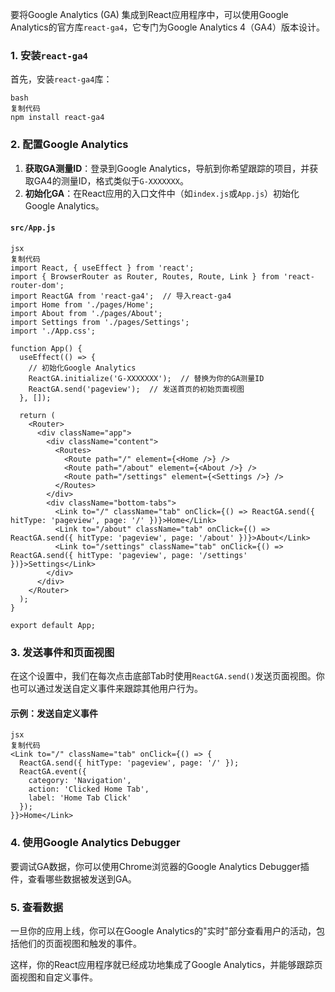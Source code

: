 要将Google Analytics (GA) 集成到React应用程序中，可以使用Google Analytics的官方库`react-ga4`，它专门为Google Analytics 4（GA4）版本设计。

### 1. 安装`react-ga4`

首先，安装`react-ga4`库：

```
bash
复制代码
npm install react-ga4
```

### 2. 配置Google Analytics

1. **获取GA测量ID**：登录到Google Analytics，导航到你希望跟踪的项目，并获取GA4的测量ID，格式类似于`G-XXXXXXX`。
2. **初始化GA**：在React应用的入口文件中（如`index.js`或`App.js`）初始化Google Analytics。

#### `src/App.js`

```
jsx
复制代码
import React, { useEffect } from 'react';
import { BrowserRouter as Router, Routes, Route, Link } from 'react-router-dom';
import ReactGA from 'react-ga4';  // 导入react-ga4
import Home from './pages/Home';
import About from './pages/About';
import Settings from './pages/Settings';
import './App.css';

function App() {
  useEffect(() => {
    // 初始化Google Analytics
    ReactGA.initialize('G-XXXXXXX');  // 替换为你的GA测量ID
    ReactGA.send('pageview');  // 发送首页的初始页面视图
  }, []);

  return (
    <Router>
      <div className="app">
        <div className="content">
          <Routes>
            <Route path="/" element={<Home />} />
            <Route path="/about" element={<About />} />
            <Route path="/settings" element={<Settings />} />
          </Routes>
        </div>
        <div className="bottom-tabs">
          <Link to="/" className="tab" onClick={() => ReactGA.send({ hitType: 'pageview', page: '/' })}>Home</Link>
          <Link to="/about" className="tab" onClick={() => ReactGA.send({ hitType: 'pageview', page: '/about' })}>About</Link>
          <Link to="/settings" className="tab" onClick={() => ReactGA.send({ hitType: 'pageview', page: '/settings' })}>Settings</Link>
        </div>
      </div>
    </Router>
  );
}

export default App;
```

### 3. 发送事件和页面视图

在这个设置中，我们在每次点击底部Tab时使用`ReactGA.send()`发送页面视图。你也可以通过发送自定义事件来跟踪其他用户行为。

#### 示例：发送自定义事件

```
jsx
复制代码
<Link to="/" className="tab" onClick={() => {
  ReactGA.send({ hitType: 'pageview', page: '/' });
  ReactGA.event({
    category: 'Navigation',
    action: 'Clicked Home Tab',
    label: 'Home Tab Click'
  });
}}>Home</Link>
```

### 4. 使用Google Analytics Debugger

要调试GA数据，你可以使用Chrome浏览器的Google Analytics Debugger插件，查看哪些数据被发送到GA。

### 5. 查看数据

一旦你的应用上线，你可以在Google Analytics的"实时"部分查看用户的活动，包括他们的页面视图和触发的事件。

这样，你的React应用程序就已经成功地集成了Google Analytics，并能够跟踪页面视图和自定义事件。
